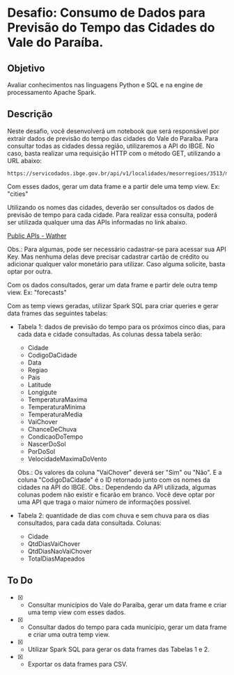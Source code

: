 # Desafio: Consumo de Dados para Previsão do Tempo das Cidades do Vale do Paraíba.

## Objetivo

Avaliar conhecimentos nas linguagens Python e SQL e na engine de processamento Apache Spark.

## Descrição

Neste desafio, você desenvolverá um notebook que será responsável por extrair dados de previsão do tempo das cidades do Vale do Paraíba. Para consultar todas as cidades dessa região, utilizaremos a API do IBGE. No caso, basta realizar uma requisição HTTP com o método GET, utilizando a URL abaixo:

```
https://servicodados.ibge.gov.br/api/v1/localidades/mesorregioes/3513/municipios
```

Com esses dados, gerar um data frame e a partir dele uma temp view. Ex: "cities"

Utilizando os nomes das cidades, deverão ser consultados os dados de previsão de tempo para cada cidade. Para realizar essa consulta, poderá ser utilizada qualquer uma das APIs informadas no link abaixo.

[Public APIs - Wather](https://github.com/public-apis/public-apis#weather)

Obs.: Para algumas, pode ser necessário cadastrar-se para acessar sua API Key. Mas nenhuma delas deve precisar cadastrar cartão de crédito ou adicionar qualquer valor monetário para utilizar. Caso alguma solicite, basta optar por outra.

Com os dados consultados, gerar um data frame e partir dele outra temp view. Ex: "forecasts"

Com as temp views geradas, utilizar Spark SQL para criar queries e gerar data frames das seguintes tabelas:

- Tabela 1: dados de previsão do tempo para os próximos cinco dias, para cada data e cidade consultadas. As colunas dessa tabela serão:
    - Cidade
    - CodigoDaCidade
    - Data
    - Regiao
    - Pais
    - Latitude
    - Longigute
    - TemperaturaMaxima
    - TemperaturaMinima
    - TemperaturaMedia
    - VaiChover
    - ChanceDeChuva
    - CondicaoDoTempo
    - NascerDoSol
    - PorDoSol
    - VelocidadeMaximaDoVento
    
    Obs.: Os valores da coluna "VaiChover" deverá ser "Sim" ou "Não". E a coluna "CodigoDaCidade" é o ID retornado junto com os nomes da cidades na API do IBGE.
    Obs.: Dependendo da API utilizada, algumas colunas podem não existir e ficarão em branco. Você deve optar por uma API que traga o maior número de informações possível.

- Tabela 2: quantidade de dias com chuva e sem chuva para os dias consultados, para cada data consultada. Colunas:
    - Cidade
    - QtdDiasVaiChover
    - QtdDiasNaoVaiChover
    - TotalDiasMapeados



## To Do

- [x] - Consultar municípios do Vale do Paraíba, gerar um data frame e criar uma temp view com esses dados.
- [x] - Consultar dados do tempo para cada município, gerar um data frame e criar uma outra temp view.
- [x] - Utilizar Spark SQL para gerar os data frames das Tabelas 1 e 2.
- [x] - Exportar os data frames para CSV.

